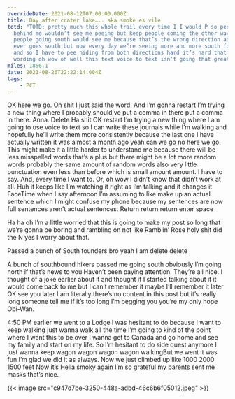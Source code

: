 ```yaml
---
overrideDate: 2021-08-12T07:00:00.000Z
title: Day after crater lake….. aka smoke es vile
totd: "TOTD: pretty much this whole trail every time I I would P so people
  behind me wouldn’t see me peeing but keep people coming the other way so
  people going south would see me because that’s the wrong direction and no one
  ever goes south but now every day we’re seeing more and more south founders
  and so I have to pee hiding from both directions hard it’s hard that’s bad
  wording oh wow oh well this text voice to text isn’t going that great done"
miles: 1856.1
date: 2021-08-26T22:22:14.004Z
tags: 
    - PCT
---
```

OK here we go. Oh shit I just said the word. And I’m gonna restart I’m trying a new thing where I probably should’ve put a comma in there put a comma in there. Anna. Delete Ha shit OK restart I’m trying a new thing where I am going to use voice to text so I can write these journals while I’m walking and hopefully he’ll write them more consistently because the last one I have actually written it was almost a month ago yeah can we go no here we go. This might make it a little harder to understand me because there will be less misspelled words that’s a plus but there might be a lot more random words probably the same amount of random words also very little punctuation even less than before which is small amount amount. I have to say. And, every time I want to. Or, oh wow I didn’t know that didn’t work at all. Huh it keeps like I’m watching it right as I’m talking and it changes it FaceTime when I say afternoon I’m assuming to like make up an actual sentence which I might confuse my phone because my sentences are now full sentences aren’t actual sentences. Return return return enter space



Ha ha oh I’m a little worried that this is going to make my post so long that we’re gonna be boring and rambling on not like Ramblin’ Rose holy shit did the N yes I worry about that.



Passed a bunch of South founders bro yeah I am delete delete



A bunch of southbound hikers passed me going south obviously I’m going north if that’s news to you Haven’t been paying attention. They’re all nice. I thought of a joke earlier about it and thought if I started talking about it it would come back to me but I can’t remember it maybe I’ll remember it later OK see you later I am literally there’s no content in this post but it’s really long someone tell me if it’s too long I’m begging you you’re my only hope Obi-Wan.



4:50 PM earlier we went to a Lodge I was hesitant to do because I want to keep walking just wanna walk all the time I’m going to kind of the point where I want this to be over I wanna get to Canada and go home and see my family and start on my life. So I’m hesitant to do side quest anymore I just wanna keep wagon wagon wagon wagon walkingBut we went it was fun I’m glad we did it as always. Now we just climbed up like 1000 2000 1500 feet Now it’s Hella smoky again I’m so grateful my parents sent me masks that’s nice.

{{< image src="c947d7be-3250-448a-adbd-46c6b6f05012.jpeg"   >}}